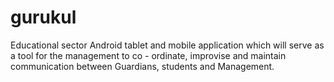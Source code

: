# gurukul
Educational sector Android tablet and mobile application which will serve as a tool for the management to co - ordinate, improvise and maintain communication between Guardians, students and Management.
